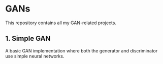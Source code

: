 # GANs  
This repository contains all my GAN-related projects.

## 1. Simple GAN  
A basic GAN implementation where both the generator and discriminator use simple neural networks.
